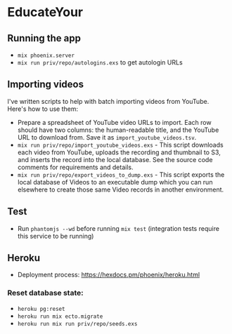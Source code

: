 # EducateYour

## Running the app

  * `mix phoenix.server`
  * `mix run priv/repo/autologins.exs` to get autologin URLs

## Importing videos

I've written scripts to help with batch importing videos from YouTube. Here's how to use them:

  * Prepare a spreadsheet of YouTube video URLs to import. Each row should have two columns: the human-readable title, and the YouTube URL to download from. Save it as `import_youtube_videos.tsv`.
  * `mix run priv/repo/import_youtube_videos.exs` - This script downloads each video from YouTube, uploads the recording and thumbnail to S3, and inserts the record into the local database. See the source code comments for requirements and details.
  * `mix run priv/repo/export_videos_to_dump.exs` - This script exports the local database of Videos to an executable dump which you can run elsewhere to create those same Video records in another environment.

## Test

  * Run `phantomjs --wd` before running `mix test` (integration tests require this service to be running)

## Heroku

* Deployment process: https://hexdocs.pm/phoenix/heroku.html

### Reset database state:

- `heroku pg:reset`
- `heroku run mix ecto.migrate`
- `heroku run mix run priv/repo/seeds.exs`
